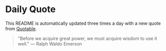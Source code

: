 # Daily Quote


This README is automatically updated three times a day with a new quote from [Quotable](https://github.com/lukePeavey/quotable).




> "Before we acquire great power, we must acquire wisdom to use it well."
> — Ralph Waldo Emerson
